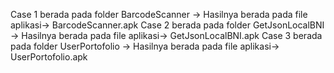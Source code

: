 Case 1 berada pada folder BarcodeScanner -> Hasilnya berada pada file aplikasi-> BarcodeScanner.apk
Case 2 berada pada folder GetJsonLocalBNI -> Hasilnya berada pada file aplikasi-> GetJsonLocalBNI.apk
Case 3 berada pada folder UserPortofolio -> Hasilnya berada pada file aplikasi-> UserPortofolio.apk
